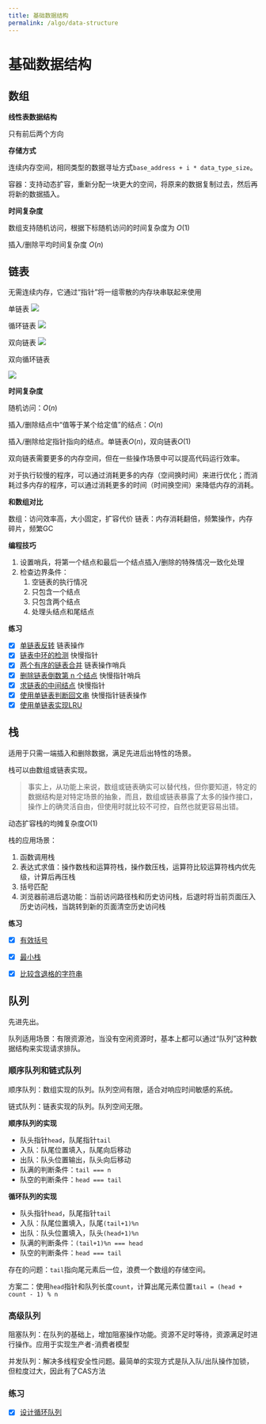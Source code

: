 ```yaml
---
title: 基础数据结构
permalink: /algo/data-structure
---
```


# 基础数据结构

## 数组

**线性表数据结构**

只有前后两个方向

**存储方式**

连续内存空间，相同类型的数据寻址方式`base_address + i * data_type_size`。

容器：支持动态扩容，重新分配一块更大的空间，将原来的数据复制过去，然后再将新的数据插入。


**时间复杂度**

数组支持随机访问，根据下标随机访问的时间复杂度为 $O(1)$

插入/删除平均时间复杂度 $O(n)$


## 链表

无需连续内存，它通过“指针”将一组零散的内存块串联起来使用

单链表
![](https://static001.geekbang.org/resource/image/b9/eb/b93e7ade9bb927baad1348d9a806ddeb.jpg)

循环链表
![](https://static001.geekbang.org/resource/image/86/55/86cb7dc331ea958b0a108b911f38d155.jpg)

双向链表
![](https://static001.geekbang.org/resource/image/cb/0b/cbc8ab20276e2f9312030c313a9ef70b.jpg)

双向循环链表

![](https://static001.geekbang.org/resource/image/d1/91/d1665043b283ecdf79b157cfc9e5ed91.jpg)

**时间复杂度**

随机访问：$O(n)$

插入/删除结点中“值等于某个给定值”的结点：$O(n)$

插入/删除给定指针指向的结点。单链表$O(n)$，双向链表$O(1)$

双向链表需要更多的内存空间，但在一些操作场景中可以提高代码运行效率。

对于执行较慢的程序，可以通过消耗更多的内存（空间换时间）来进行优化；而消耗过多内存的程序，可以通过消耗更多的时间（时间换空间）来降低内存的消耗。

**和数组对比**

数组：访问效率高，大小固定，扩容代价
链表：内存消耗翻倍，频繁操作，内存碎片，频繁GC

**编程技巧**

1. 设置哨兵，将第一个结点和最后一个结点插入/删除的特殊情况一致化处理
2. 检查边界条件：
    1. 空链表的执行情况
    2. 只包含一个结点
    3. 只包含两个结点
    4. 处理头结点和尾结点


**练习**

- [x] [单链表反转](https://leetcode-cn.com/problems/reverse-linked-list/) <Tag>链表操作</Tag>
- [x] [链表中环的检测](https://leetcode-cn.com/problems/linked-list-cycle/) <Tag>快慢指针</Tag>
- [x] [两个有序的链表合并](https://leetcode-cn.com/problems/merge-two-sorted-lists/) <Tag>链表操作</Tag><Tag>哨兵</Tag>
- [x] [删除链表倒数第 n 个结点](https://leetcode-cn.com/problems/remove-nth-node-from-end-of-list/) <Tag>快慢指针</Tag><Tag>哨兵</Tag>
- [x] [求链表的中间结点](https://leetcode-cn.com/problems/middle-of-the-linked-list/) <Tag>快慢指针</Tag>
- [x] [使用单链表判断回文串](https://leetcode-cn.com/problems/palindrome-linked-list/) <Tag>快慢指针</Tag><Tag>链表操作</Tag>
- [x] [使用单链表实现LRU](https://leetcode-cn.com/problems/lru-cache-lcci/)

## 栈

适用于只需一端插入和删除数据，满足先进后出特性的场景。

栈可以由数组或链表实现。
> 事实上，从功能上来说，数组或链表确实可以替代栈，但你要知道，特定的数据结构是对特定场景的抽象，而且，数组或链表暴露了太多的操作接口，操作上的确灵活自由，但使用时就比较不可控，自然也就更容易出错。

动态扩容栈的均摊复杂度$O(1)$

栈的应用场景：
1. 函数调用栈
2. 表达式求值：操作数栈和运算符栈，操作数压栈，运算符比较运算符栈内优先级，计算后再压栈
3. 括号匹配
4. 浏览器前进后退功能：当前访问路径栈和历史访问栈，后退时将当前页面压入历史访问栈，当跳转到新的页面清空历史访问栈

**练习**

- [x] [有效括号](https://leetcode-cn.com/problems/valid-parentheses/)
- [x] [最小栈](https://leetcode-cn.com/problems/min-stack/)
- [x] [比较含退格的字符串](https://leetcode-cn.com/problems/backspace-string-compare/)


## 队列

先进先出。

队列适用场景：有限资源池，当没有空闲资源时，基本上都可以通过“队列”这种数据结构来实现请求排队。

### 顺序队列和链式队列

顺序队列：数组实现的队列。队列空间有限，适合对响应时间敏感的系统。

链式队列：链表实现的队列。队列空间无限。

**顺序队列的实现**
- 队头指针`head`，队尾指针`tail`
- 入队：队尾位置填入，队尾向后移动
- 出队：队头位置输出，队头向后移动
- 队满的判断条件：`tail === n`
- 队空的判断条件：`head === tail`

**循环队列的实现**
- 队头指针`head`，队尾指针`tail`
- 入队：队尾位置填入，队尾`(tail+1)%n`
- 出队：队头位置填入，队头`(head+1)%n`
- 队满的判断条件：`(tail+1)%n === head`
- 队空的判断条件：`head === tail`

存在的问题：`tail`指向尾元素后一位，浪费一个数组的存储空间。

方案二：使用`head`指针和队列长度`count`，计算出尾元素位置`tail = (head + count - 1) % n`

### 高级队列

阻塞队列：在队列的基础上，增加阻塞操作功能。资源不足时等待，资源满足时进行操作。应用于实现生产者-消费者模型

并发队列：解决多线程安全性问题。最简单的实现方式是队入队/出队操作加锁，但粒度过大，因此有了CAS方法

### 练习

- [x] [设计循环队列](https://leetcode-cn.com/problems/design-circular-queue/)
